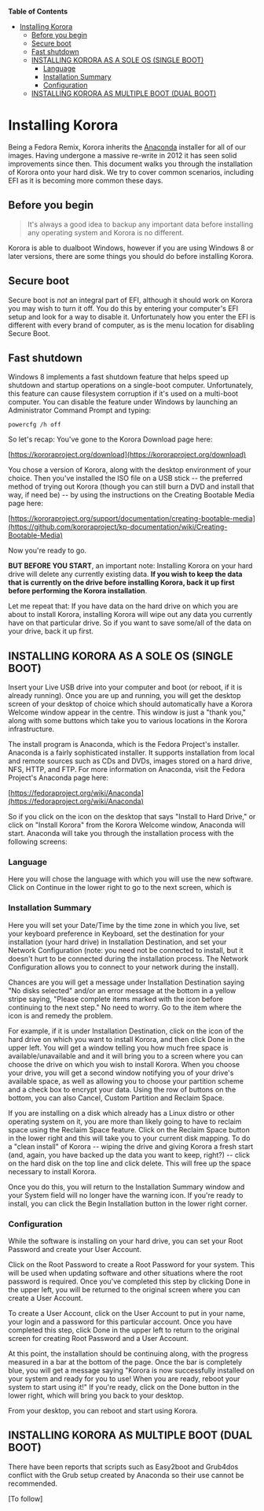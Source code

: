 

**Table of Contents**  

- [Installing Korora](#installing-korora)
  - [Before you begin](#before-you-begin)
  - [Secure boot](#secure-boot)
  - [Fast shutdown](#fast-shutdown)
  - [INSTALLING KORORA AS A SOLE OS (SINGLE BOOT)](#installing-korora-as-a-sole-os-single-boot)
    - [Language](#language)
    - [Installation Summary](#installation-summary)
    - [Configuration](#configuration)
  - [INSTALLING KORORA AS MULTIPLE BOOT (DUAL BOOT)](#installing-korora-as-multiple-boot-dual-boot)



# Installing Korora

Being a Fedora Remix, Korora inherits the [Anaconda](https://fedoraproject.org/wiki/Anaconda) installer for all of our images. Having undergone a massive re-write in 2012 it has seen solid improvements since then. This document walks you through the installation of Korora onto your hard disk. We try to cover common scenarios, including EFI as it is becoming more common these days.

## Before you begin

> It's always a good idea to backup any important data before installing any operating system and Korora is no different.

Korora is able to dualboot Windows, however if you are using Windows 8 or later versions, there are some things you should do before installing Korora.

## Secure boot

Secure boot is _not_ an integral part of EFI, although it should work on Korora you may wish to turn it off. You do this by entering your computer's EFI setup and look for a way to disable it. Unfortunately how you enter the EFI is different with every brand of computer, as is the menu location for disabling Secure Boot.

## Fast shutdown

Windows 8 implements a fast shutdown feature that helps speed up shutdown and startup operations on a single-boot computer. Unfortunately, this feature can cause filesystem corruption if it's used on a multi-boot computer. You can disable the feature under Windows by launching an Administrator Command Prompt and typing:

```
powercfg /h off
```

So let's recap: You've gone to the Korora Download page here:

[https://kororaproject.org/download](https://kororaproject.org/download)

You chose a version of Korora, along with the desktop environment of your choice. Then you've installed the ISO file on a USB stick -- the preferred method of trying out Korora (though you can still burn a DVD and install that way, if need be) -- by using the instructions on the Creating Bootable Media page here:

[https://kororaproject.org/support/documentation/creating-bootable-media](https://github.com/kororaproject/kp-documentation/wiki/Creating-Bootable-Media)

Now you're ready to go.

**BUT BEFORE YOU START**, an important note: Installing Korora on your hard drive will delete any currently existing data. **If you wish to keep the data that is currently on the drive before installing Korora, back it up first before performing the Korora installation**.

Let me repeat that: If you have data on the hard drive on which you are about to install Korora, installing Korora will wipe out any data you currently have on that particular drive. So if you want to save some/all of the data on your drive, back it up first.

## INSTALLING KORORA AS A SOLE OS (SINGLE BOOT)

Insert your Live USB drive into your computer and boot (or reboot, if it is already running). Once you are up and running, you will get the desktop screen of your desktop of choice which should automatically have a Korora Welcome window appear in the centre. This window is just a "thank you," along with some buttons which take you to various locations in the Korora infrastructure.

The install program is Anaconda, which is the Fedora Project's installer. Anaconda is a fairly sophisticated installer. It supports installation from local and remote sources such as CDs and DVDs, images stored on a hard drive, NFS, HTTP, and FTP. For more information on Anaconda, visit the Fedora Project's Anaconda page here:

[https://fedoraproject.org/wiki/Anaconda](https://fedoraproject.org/wiki/Anaconda)

So if you click on the icon on the desktop that says "Install to Hard Drive," or click on "Install Korora" from the Korora Welcome window, Anaconda will start. Anaconda will take you through the installation process with the following screens:

### Language

Here you will chose the language with which you will use the new software. Click on Continue in the lower right to go to the next screen, which is

### Installation Summary

Here you will set your Date/Time by the time zone in which you live, set your keyboard preference in Keyboard, set the destination for your installation (your hard drive) in Installation Destination, and set your Network Configuration (note: you need not be connected to install, but it doesn't hurt to be connected during the installation process. The Network Configuration allows you to connect to your network during the install).

Chances are you will get a message under Installation Destination saying "No disks selected" and/or an error message at the bottom in a yellow stripe saying, "Please complete items marked with the icon before continuing to the next step." No need to worry. Go to the item where the icon is and remedy the problem.

For example, if it is under Installation Destination, click on the icon of the hard drive on which you want to install Korora, and then click Done in the upper left. You will get a window telling you how much free space is available/unavailable and and it will bring you to a screen where you can choose the drive on which you wish to install Korora. When you choose your drive, you will get a second window notifying you of your drive's available space, as well as allowing you to choose your partition scheme and a check box to encrypt your data. Using the row of buttons on the bottom, you can also Cancel, Custom Partition and Reclaim Space.

If you are installing on a disk which already has a Linux distro or other operating system on it, you are more than likely going to have to reclaim space using the Reclaim Space feature. Click on the Reclaim Space button in the lower right and this will take you to your current disk mapping. To do a "clean install" of Korora -- wiping the drive and giving Korora a fresh start (and, again, you have backed up the data you want to keep, right?) -- click on the hard disk on the top line and click delete. This will free up the space necessary to install Korora.

Once you do this, you will return to the Installation Summary window and your System field will no longer have the warning icon. If you're ready to install, you can click the Begin Installation button in the lower right corner.

### Configuration

While the software is installing on your hard drive, you can set your Root Password and create your User Account.

Click on the Root Password to create a Root Password for your system. This will be used when updating software and other situations where the root password is required. Once you've completed this step by clicking Done in the upper left, you will be returned to the original screen where you can create a User Account.

To create a User Account, click on the User Account to put in your name, your login and a password for this particular account. Once you have completed this step, click Done in the upper left to return to the original screen for creating Root Password and a User Account.

At this point, the installation should be continuing along, with the progress measured in a bar at the bottom of the page. Once the bar is completely blue, you will get a message saying "Korora is now successfully installed on your system and ready for you to use! When you are ready, reboot your system to start using it!" If you're ready, click on the Done button in the lower right, which will bring you back to your desktop.

From your desktop, you can reboot and start using Korora.

## INSTALLING KORORA AS MULTIPLE BOOT (DUAL BOOT)

There have been reports that scripts such as Easy2boot and Grub4dos conflict with the Grub setup created by Anaconda so their use cannot be recommended.

[To follow]
